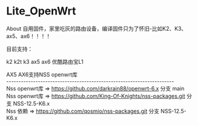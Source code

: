 # Lite_OpenWrt
About
自用固件，家里吃灰的路由设备，编译固件只为了怀旧-比如K2、K3、ax5、ax6！！！！

目前支持：

k2   k2t  k3  ax5  ax6  优酷路由宝L1

AX5 AX6支持NSS openwrt库<br>
---------------------------------------------------------------------<br>
Nss openwrt库 => https://github.com/darkrain88/openwrt-6.x   分支 main <br>
Nss openwrt库 => https://github.com/King-Of-Knights/nss-packages.git   分支 NSS-12.5-K6.x <br>
Nss 依赖 => https://github.com/qosmio/nss-packages.git    分支 NSS-12.5-K6.x <br>

